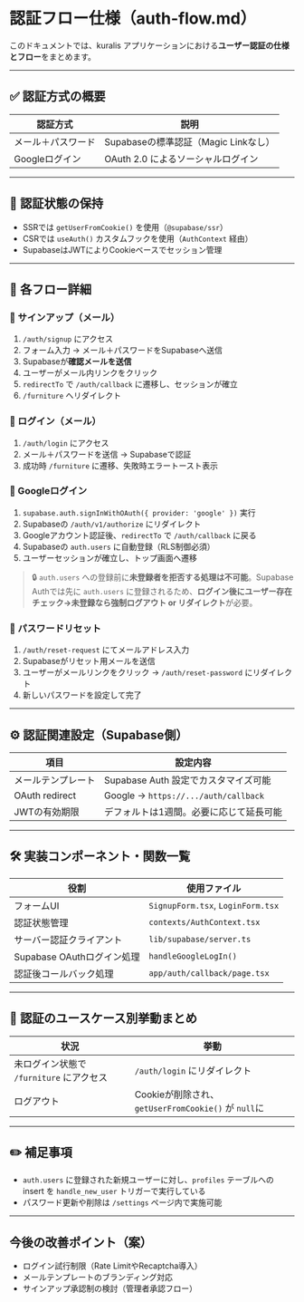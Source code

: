 # 認証フロー仕様（auth-flow.md）

このドキュメントでは、kuralis アプリケーションにおける**ユーザー認証の仕様とフロー**をまとめます。

---

## ✅ 認証方式の概要

| 認証方式           | 説明                                 |
| ------------------ | ------------------------------------ |
| メール＋パスワード | Supabaseの標準認証（Magic Linkなし） |
| Googleログイン     | OAuth 2.0 によるソーシャルログイン   |

---

## 📍 認証状態の保持

- SSRでは `getUserFromCookie()` を使用（`@supabase/ssr`）
- CSRでは `useAuth()` カスタムフックを使用（`AuthContext` 経由）
- SupabaseはJWTによりCookieベースでセッション管理

---

## 🔐 各フロー詳細

### 🔸 サインアップ（メール）

1. `/auth/signup` にアクセス
2. フォーム入力 → メール＋パスワードをSupabaseへ送信
3. Supabaseが**確認メールを送信**
4. ユーザーがメール内リンクをクリック
5. `redirectTo` で `/auth/callback` に遷移し、セッションが確立
6. `/furniture` へリダイレクト

### 🔸 ログイン（メール）

1. `/auth/login` にアクセス
2. メール＋パスワードを送信 → Supabaseで認証
3. 成功時 `/furniture` に遷移、失敗時エラートースト表示

### 🔸 Googleログイン

1. `supabase.auth.signInWithOAuth({ provider: 'google' })` 実行
2. Supabaseの `/auth/v1/authorize` にリダイレクト
3. Googleアカウント認証後、`redirectTo` で `/auth/callback` に戻る
4. Supabaseの `auth.users` に自動登録（RLS制御必須）
5. ユーザーセッションが確立し、トップ画面へ遷移

> 🔒 `auth.users` への登録前に**未登録者を拒否する処理は不可能**。Supabase Authでは先に `auth.users` に登録されるため、**ログイン後にユーザー存在チェック→未登録なら強制ログアウト or リダイレクト**が必要。

### 🔸 パスワードリセット

1. `/auth/reset-request` にてメールアドレス入力
2. Supabaseがリセット用メールを送信
3. ユーザーがメールリンクをクリック → `/auth/reset-password` にリダイレクト
4. 新しいパスワードを設定して完了

---

## ⚙ 認証関連設定（Supabase側）

| 項目               | 設定内容                                |
| ------------------ | --------------------------------------- |
| メールテンプレート | Supabase Auth 設定でカスタマイズ可能    |
| OAuth redirect     | Google → `https://.../auth/callback`    |
| JWTの有効期限      | デフォルトは1週間。必要に応じて延長可能 |

---

## 🛠 実装コンポーネント・関数一覧

| 役割                       | 使用ファイル                      |
| -------------------------- | --------------------------------- |
| フォームUI                 | `SignupForm.tsx`, `LoginForm.tsx` |
| 認証状態管理               | `contexts/AuthContext.tsx`        |
| サーバー認証クライアント   | `lib/supabase/server.ts`          |
| Supabase OAuthログイン処理 | `handleGoogleLogIn()`             |
| 認証後コールバック処理     | `app/auth/callback/page.tsx`      |

---

## 🧪 認証のユースケース別挙動まとめ

| 状況                                     | 挙動                                                |
| ---------------------------------------- | --------------------------------------------------- |
| 未ログイン状態で `/furniture` にアクセス | `/auth/login` にリダイレクト                        |
| ログアウト                               | Cookieが削除され、`getUserFromCookie()` が `null`に |

---

## ✏️ 補足事項

- `auth.users` に登録された新規ユーザーに対し、`profiles` テーブルへの insert を `handle_new_user` トリガーで実行している
- パスワード更新や削除は `/settings` ページ内で実施可能

---

## 今後の改善ポイント（案）

- ログイン試行制限（Rate LimitやRecaptcha導入）
- メールテンプレートのブランディング対応
- サインアップ承認制の検討（管理者承認フロー）
